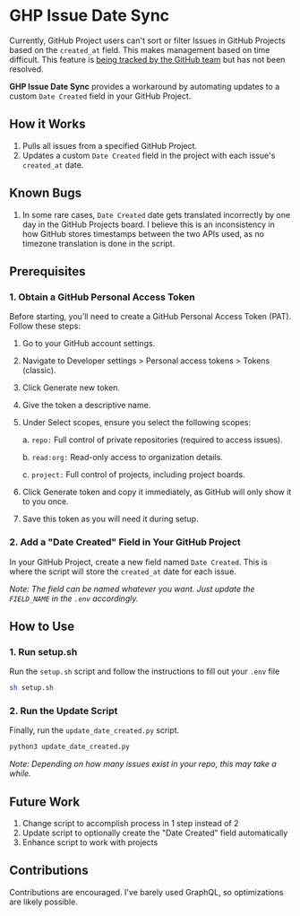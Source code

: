 # GHP Issue Date Sync

Currently, GitHub Project users can't sort or filter Issues in GitHub Projects based on the `created_at` field. This makes management based on time difficult. This feature is [being tracked by the GitHub team](https://github.com/orgs/community/discussions/8518) but has not been resolved.

**GHP Issue Date Sync** provides a workaround by automating updates to a custom `Date Created` field in your GitHub Project.

## How it Works

1. Pulls all issues from a specified GitHub Project.
2. Updates a custom `Date Created` field in the project with each issue's `created_at` date.

## Known Bugs
1. In some rare cases, `Date Created` date gets translated incorrectly by one day in the GitHub Projects board. I believe this is an inconsistency in how GitHub stores timestamps between the two APIs used, as no timezone translation is done in the script.

## Prerequisites

### 1. Obtain a GitHub Personal Access Token

Before starting, you’ll need to create a GitHub Personal Access Token (PAT). Follow these steps:

1. Go to your GitHub account settings.
2. Navigate to Developer settings > Personal access tokens > Tokens (classic).
3. Click Generate new token.
4. Give the token a descriptive name.
5. Under Select scopes, ensure you select the following scopes:

   a. `repo:` Full control of private repositories (required to access issues).

   b. `read:org:` Read-only access to organization details.

   c. `project:` Full control of projects, including project boards.

6. Click Generate token and copy it immediately, as GitHub will only show it to you once.
7. Save this token as you will need it during setup.

### 2. Add a "Date Created" Field in Your GitHub Project

In your GitHub Project, create a new field named `Date Created`. This is where the script will store the `created_at` date for each issue.

_Note: The field can be named whatever you want. Just update the `FIELD_NAME` in the `.env` accordingly._

## How to Use

### 1. Run setup.sh

Run the `setup.sh` script and follow the instructions to fill out your `.env` file

```bash
sh setup.sh
```

### 2. Run the Update Script

Finally, run the `update_date_created.py` script.

```bash
python3 update_date_created.py
```

_Note: Depending on how many issues exist in your repo, this may take a while._

## Future Work

1. Change script to accomplish process in 1 step instead of 2
2. Update script to optionally create the "Date Created" field automatically
3. Enhance script to work with projects

## Contributions

Contributions are encouraged. I've barely used GraphQL, so optimizations are likely possible.
